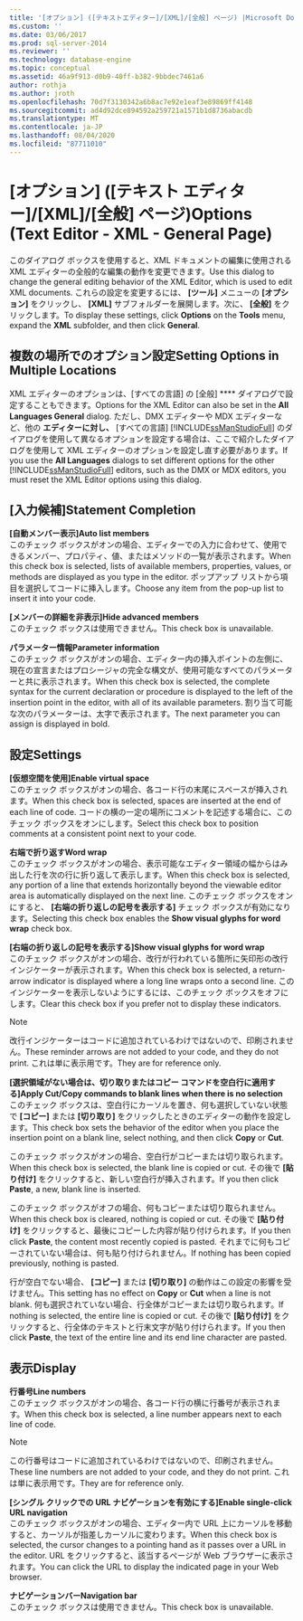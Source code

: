 ```yaml
---
title: '[オプション] ([テキストエディター]/[XML]/[全般] ページ) |Microsoft Docs'
ms.custom: ''
ms.date: 03/06/2017
ms.prod: sql-server-2014
ms.reviewer: ''
ms.technology: database-engine
ms.topic: conceptual
ms.assetid: 46a9f913-d0b9-40ff-b382-9bbdec7461a6
author: rothja
ms.author: jroth
ms.openlocfilehash: 70d7f3130342a6b8ac7e92e1eaf3e89869ff4148
ms.sourcegitcommit: ad4d92dce894592a259721a1571b1d8736abacdb
ms.translationtype: MT
ms.contentlocale: ja-JP
ms.lasthandoff: 08/04/2020
ms.locfileid: "87711010"
---
```

# <a name="options-text-editor---xml---general-page"></a><span data-ttu-id="aa0e0-102">[オプション] ([テキスト エディター]/[XML]/[全般] ページ)</span><span class="sxs-lookup"><span data-stu-id="aa0e0-102">Options (Text Editor - XML - General Page)</span></span>
  <span data-ttu-id="aa0e0-103">このダイアログ ボックスを使用すると、XML ドキュメントの編集に使用される XML エディターの全般的な編集の動作を変更できます。</span><span class="sxs-lookup"><span data-stu-id="aa0e0-103">Use this dialog to change the general editing behavior of the XML Editor, which is used to edit XML documents.</span></span> <span data-ttu-id="aa0e0-104">これらの設定を変更するには、 **[ツール]** メニューの **[オプション]** をクリックし、 **[XML]** サブフォルダーを展開します。次に、 **[全般]** をクリックします。</span><span class="sxs-lookup"><span data-stu-id="aa0e0-104">To display these settings, click **Options** on the **Tools** menu, expand the **XML** subfolder, and then click **General**.</span></span>  
  
## <a name="setting-options-in-multiple-locations"></a><span data-ttu-id="aa0e0-105">複数の場所でのオプション設定</span><span class="sxs-lookup"><span data-stu-id="aa0e0-105">Setting Options in Multiple Locations</span></span>  
 <span data-ttu-id="aa0e0-106">XML エディターのオプションは、[すべての言語] の [全般] \*\*\*\* ダイアログで設定することもできます。</span><span class="sxs-lookup"><span data-stu-id="aa0e0-106">Options for the XML Editor can also be set in the **All Languages General** dialog.</span></span> <span data-ttu-id="aa0e0-107">ただし、DMX エディターや MDX エディターなど、他の **エディターに対し、** [すべての言語] [!INCLUDE[ssManStudioFull](../includes/ssmanstudiofull-md.md)] のダイアログを使用して異なるオプションを設定する場合は、ここで紹介したダイアログを使用して XML エディターのオプションを設定し直す必要があります。</span><span class="sxs-lookup"><span data-stu-id="aa0e0-107">If you use the **All Languages** dialogs to set different options for the other [!INCLUDE[ssManStudioFull](../includes/ssmanstudiofull-md.md)] editors, such as the DMX or MDX editors, you must reset the XML Editor options using this dialog.</span></span>  
  
## <a name="statement-completion"></a><span data-ttu-id="aa0e0-108">[入力候補]</span><span class="sxs-lookup"><span data-stu-id="aa0e0-108">Statement Completion</span></span>  
 <span data-ttu-id="aa0e0-109">**[自動メンバー表示]**</span><span class="sxs-lookup"><span data-stu-id="aa0e0-109">**Auto list members**</span></span>  
 <span data-ttu-id="aa0e0-110">このチェック ボックスがオンの場合、エディターでの入力に合わせて、使用できるメンバー、プロパティ、値、またはメソッドの一覧が表示されます。</span><span class="sxs-lookup"><span data-stu-id="aa0e0-110">When this check box is selected, lists of available members, properties, values, or methods are displayed as you type in the editor.</span></span> <span data-ttu-id="aa0e0-111">ポップアップ リストから項目を選択してコードに挿入します。</span><span class="sxs-lookup"><span data-stu-id="aa0e0-111">Choose any item from the pop-up list to insert it into your code.</span></span>  
  
 <span data-ttu-id="aa0e0-112">**[メンバーの詳細を非表示]**</span><span class="sxs-lookup"><span data-stu-id="aa0e0-112">**Hide advanced members**</span></span>  
 <span data-ttu-id="aa0e0-113">このチェック ボックスは使用できません。</span><span class="sxs-lookup"><span data-stu-id="aa0e0-113">This check box is unavailable.</span></span>  
  
 <span data-ttu-id="aa0e0-114">**パラメーター情報**</span><span class="sxs-lookup"><span data-stu-id="aa0e0-114">**Parameter information**</span></span>  
 <span data-ttu-id="aa0e0-115">このチェック ボックスがオンの場合、エディター内の挿入ポイントの左側に、現在の宣言またはプロシージャの完全な構文が、使用可能なすべてのパラメーターと共に表示されます。</span><span class="sxs-lookup"><span data-stu-id="aa0e0-115">When this check box is selected, the complete syntax for the current declaration or procedure is displayed to the left of the insertion point in the editor, with all of its available parameters.</span></span> <span data-ttu-id="aa0e0-116">割り当て可能な次のパラメーターは、太字で表示されます。</span><span class="sxs-lookup"><span data-stu-id="aa0e0-116">The next parameter you can assign is displayed in bold.</span></span>  
  
## <a name="settings"></a><span data-ttu-id="aa0e0-117">設定</span><span class="sxs-lookup"><span data-stu-id="aa0e0-117">Settings</span></span>  
 <span data-ttu-id="aa0e0-118">**[仮想空間を使用]**</span><span class="sxs-lookup"><span data-stu-id="aa0e0-118">**Enable virtual space**</span></span>  
 <span data-ttu-id="aa0e0-119">このチェック ボックスがオンの場合、各コード行の末尾にスペースが挿入されます。</span><span class="sxs-lookup"><span data-stu-id="aa0e0-119">When this check box is selected, spaces are inserted at the end of each line of code.</span></span> <span data-ttu-id="aa0e0-120">コードの横の一定の場所にコメントを記述する場合に、このチェック ボックスをオンにします。</span><span class="sxs-lookup"><span data-stu-id="aa0e0-120">Select this check box to position comments at a consistent point next to your code.</span></span>  
  
 <span data-ttu-id="aa0e0-121">**右端で折り返す**</span><span class="sxs-lookup"><span data-stu-id="aa0e0-121">**Word wrap**</span></span>  
 <span data-ttu-id="aa0e0-122">このチェック ボックスがオンの場合、表示可能なエディター領域の幅からはみ出した行を次の行に折り返して表示します。</span><span class="sxs-lookup"><span data-stu-id="aa0e0-122">When this check box is selected, any portion of a line that extends horizontally beyond the viewable editor area is automatically displayed on the next line.</span></span> <span data-ttu-id="aa0e0-123">このチェック ボックスをオンにすると、 **[右端の折り返しの記号を表示する]** チェック ボックスが有効になります。</span><span class="sxs-lookup"><span data-stu-id="aa0e0-123">Selecting this check box enables the **Show visual glyphs for word wrap** check box.</span></span>  
  
 <span data-ttu-id="aa0e0-124">**[右端の折り返しの記号を表示する]**</span><span class="sxs-lookup"><span data-stu-id="aa0e0-124">**Show visual glyphs for word wrap**</span></span>  
 <span data-ttu-id="aa0e0-125">このチェック ボックスがオンの場合、改行が行われている箇所に矢印形の改行インジケーターが表示されます。</span><span class="sxs-lookup"><span data-stu-id="aa0e0-125">When this check box is selected, a return-arrow indicator is displayed where a long line wraps onto a second line.</span></span> <span data-ttu-id="aa0e0-126">このインジケーターを表示しないようにするには、このチェック ボックスをオフにします。</span><span class="sxs-lookup"><span data-stu-id="aa0e0-126">Clear this check box if you prefer not to display these indicators.</span></span>  
  
> [!NOTE]  
>  <span data-ttu-id="aa0e0-127">改行インジケーターはコードに追加されているわけではないので、印刷されません。</span><span class="sxs-lookup"><span data-stu-id="aa0e0-127">These reminder arrows are not added to your code, and they do not print.</span></span> <span data-ttu-id="aa0e0-128">これは単に表示用です。</span><span class="sxs-lookup"><span data-stu-id="aa0e0-128">They are for reference only.</span></span>  
  
 <span data-ttu-id="aa0e0-129">**[選択領域がない場合は、切り取りまたはコピー コマンドを空白行に適用する]**</span><span class="sxs-lookup"><span data-stu-id="aa0e0-129">**Apply Cut/Copy commands to blank lines when there is no selection**</span></span>  
 <span data-ttu-id="aa0e0-130">このチェック ボックスは、空白行にカーソルを置き、何も選択していない状態で **[コピー]** または **[切り取り]** をクリックしたときのエディターの動作を設定します。</span><span class="sxs-lookup"><span data-stu-id="aa0e0-130">This check box sets the behavior of the editor when you place the insertion point on a blank line, select nothing, and then click **Copy** or **Cut**.</span></span>  
  
 <span data-ttu-id="aa0e0-131">このチェック ボックスがオンの場合、空白行がコピーまたは切り取られます。</span><span class="sxs-lookup"><span data-stu-id="aa0e0-131">When this check box is selected, the blank line is copied or cut.</span></span> <span data-ttu-id="aa0e0-132">その後で **[貼り付け]** をクリックすると、新しい空白行が挿入されます。</span><span class="sxs-lookup"><span data-stu-id="aa0e0-132">If you then click **Paste**, a new, blank line is inserted.</span></span>  
  
 <span data-ttu-id="aa0e0-133">このチェック ボックスがオフの場合、何もコピーまたは切り取られません。</span><span class="sxs-lookup"><span data-stu-id="aa0e0-133">When this check box is cleared, nothing is copied or cut.</span></span> <span data-ttu-id="aa0e0-134">その後で **[貼り付け]** をクリックすると、最後にコピーした内容が貼り付けられます。</span><span class="sxs-lookup"><span data-stu-id="aa0e0-134">If you then click **Paste**, the content most recently copied is pasted.</span></span> <span data-ttu-id="aa0e0-135">それまでに何もコピーされていない場合は、何も貼り付けられません。</span><span class="sxs-lookup"><span data-stu-id="aa0e0-135">If nothing has been copied previously, nothing is pasted.</span></span>  
  
 <span data-ttu-id="aa0e0-136">行が空白でない場合、 **[コピー]** または **[切り取り]** の動作はこの設定の影響を受けません。</span><span class="sxs-lookup"><span data-stu-id="aa0e0-136">This setting has no effect on **Copy** or **Cut** when a line is not blank.</span></span> <span data-ttu-id="aa0e0-137">何も選択されていない場合、行全体がコピーまたは切り取られます。</span><span class="sxs-lookup"><span data-stu-id="aa0e0-137">If nothing is selected, the entire line is copied or cut.</span></span> <span data-ttu-id="aa0e0-138">その後で **[貼り付け]** をクリックすると、行全体のテキストと行末文字が貼り付けられます。</span><span class="sxs-lookup"><span data-stu-id="aa0e0-138">If you then click **Paste**, the text of the entire line and its end line character are pasted.</span></span>  
  
## <a name="display"></a><span data-ttu-id="aa0e0-139">表示</span><span class="sxs-lookup"><span data-stu-id="aa0e0-139">Display</span></span>  
 <span data-ttu-id="aa0e0-140">**行番号**</span><span class="sxs-lookup"><span data-stu-id="aa0e0-140">**Line numbers**</span></span>  
 <span data-ttu-id="aa0e0-141">このチェック ボックスがオンの場合、各コード行の横に行番号が表示されます。</span><span class="sxs-lookup"><span data-stu-id="aa0e0-141">When this check box is selected, a line number appears next to each line of code.</span></span>  
  
> [!NOTE]  
>  <span data-ttu-id="aa0e0-142">この行番号はコードに追加されているわけではないので、印刷されません。</span><span class="sxs-lookup"><span data-stu-id="aa0e0-142">These line numbers are not added to your code, and they do not print.</span></span> <span data-ttu-id="aa0e0-143">これは単に表示用です。</span><span class="sxs-lookup"><span data-stu-id="aa0e0-143">They are for reference only.</span></span>  
  
 <span data-ttu-id="aa0e0-144">**[シングル クリックでの URL ナビゲーションを有効にする]**</span><span class="sxs-lookup"><span data-stu-id="aa0e0-144">**Enable single-click URL navigation**</span></span>  
 <span data-ttu-id="aa0e0-145">このチェック ボックスがオンの場合、エディター内で URL 上にカーソルを移動すると、カーソルが指差しカーソルに変わります。</span><span class="sxs-lookup"><span data-stu-id="aa0e0-145">When this check box is selected, the cursor changes to a pointing hand as it passes over a URL in the editor.</span></span> <span data-ttu-id="aa0e0-146">URL をクリックすると、該当するページが Web ブラウザーに表示されます。</span><span class="sxs-lookup"><span data-stu-id="aa0e0-146">You can click the URL to display the indicated page in your Web browser.</span></span>  
  
 <span data-ttu-id="aa0e0-147">**ナビゲーションバー**</span><span class="sxs-lookup"><span data-stu-id="aa0e0-147">**Navigation bar**</span></span>  
 <span data-ttu-id="aa0e0-148">このチェック ボックスは使用できません。</span><span class="sxs-lookup"><span data-stu-id="aa0e0-148">This check box is unavailable.</span></span>  
  
  
